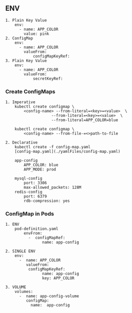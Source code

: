 ## ENV 
    1. Plain Key Value
        env:
          - name: APP_COLOR
            value: pink
    2. ConfigMap
        env:
          - name: APP_COLOR
            valueFrom:
                configMapKeyRef:
    3. Plain Key Value
        env:
          - name: APP_COLOR
            valueFrom:
                secretKeyRef:

### Create ConfigMaps
    1. Imperative
        kubectl create configmap \
            <config-name> --from-literal=<key>=<value>  \
                        --from-literal=<key>=<value>  \
                        --from-literal=APP_COLOR=blue 

        kubectl create configmap \
            <config-name> --from-file-=<>path-to-file

    2. Declarative
        kubectl create -f config-map.yaml
        [config-map.yaml](./yamlFiles/config-map.yaml)

        app-config
            APP_COLOR: blue
            APP_MODE: prod
        
        mysql-config
            port: 3306
            max-allowed_packets: 128M
        redis-config
            port: 6379
            rdb-compression: yes

### ConfigMap in Pods
    
    1. ENV
        pod-definition.yaml
            envFrom:
              -  configMapRef:
                    name: app-config
    
    2. SINGLE ENV
        env:
          -  name: APP_COLOR
             valueFrom:
              configMapKeyRef:
                    name: app-config
                    key: APP_COLOR
    
    3. VOLUME
        volumes:
          -  name: app-config-volume
             configMap:
               name:  app-config